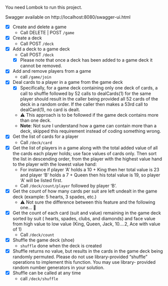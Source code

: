 You need Lombok to run this project.

Swagger available on http://localhost:8080/swagger-ui.html

- [x] Create and delete a game
    * Call DELETE | POST `/game`
- [x] Create a deck
    * Call POST `/deck`
- [x] Add a deck to a game deck
    * Call POST `/deck`
    * [x] Please note that once a deck has been added to a game deck it cannot be
removed.
- [x] Add and remove players from a game
    * call  `/game/join`
- [x] Deal cards to a player in a game from the game deck
    * [x] Specifically, for a game deck containing only one deck of cards, a call to shuffle
followed by 52 calls to dealCards(1) for the same player should result in the
caller being provided all 52 cards of the deck in a random order. If the caller then
makes a 53rd call to dealCard(1), no card is dealt. 
    * ⚠️ This approach is to be followed if the game deck contains more than one deck.
    * **Note**: Not sure I understand how a game can contain more than a deck, skipped this requirement instead of coding something wrong.
- [x] Get the list of cards for a player
    * Call `/deck/card`  
- [x] Get the list of players in a game along with the total added value of all the cards each
player holds; use face values of cards only. Then sort the list in descending order, from
the player with the highest value hand to the player with the lowest value hand:
    * For instance if player ‘A’ holds a 10 + King then her total value is 23 and player ‘B’ holds a 7 + Queen then his total value is 19, so player ‘A’ will be listed first.
    * Call `/deck/count/player`
followed by player ‘B’.
- [x] Get the count of how many cards per suit are left undealt in the game deck (example: 5
hearts, 3 spades, etc.)
    * ⚠️ Not sure the difference between this feature and the following one... 🤔
- [x] Get the count of each card (suit and value) remaining in the game deck sorted by suit (
hearts, spades, clubs, and diamonds) and face value from high value to low value (King,
Queen, Jack, 10….2, Ace with value of 1)
    * Call `/deck/count` 
- [x] Shuffle the game deck (shoe)
    * `shuffle` done when the deck is created
- [x] Shuffle returns no value, but results in the cards in the game deck being
randomly permuted. Please do not use library-provided “shuffle” operations to
implement this function. You may use library- provided random number
generators in your solution.
- [x] Shuffle can be called at any time
    * call `/deck/shuffle`
